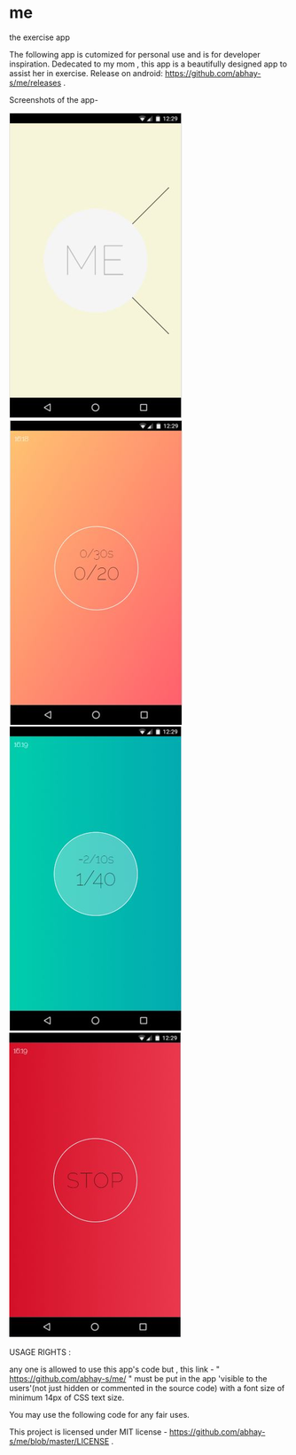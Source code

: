 # me

the exercise app

The following app is cutomized for personal use and is for developer inspiration. Dedecated to my mom , this app is a beautifully designed app to assist her in exercise.
Release on android: https://github.com/abhay-s/me/releases .

Screenshots of the app-

![screenshot 1](https://raw.githubusercontent.com/abhay-s/me/master/screenshots/1.JPG "")
![screenshot 2](https://raw.githubusercontent.com/abhay-s/me/master/screenshots/2.JPG "")
![screenshot 3](https://raw.githubusercontent.com/abhay-s/me/master/screenshots/3.JPG "")
![screenshot 4](https://raw.githubusercontent.com/abhay-s/me/master/screenshots/4.JPG "")

USAGE RIGHTS :

any one is allowed to use this app's code but , this link  - " https://github.com/abhay-s/me/ " must be put in the app 'visible to the users'(not just hidden or commented in the source code) with a font size of minimum 14px of CSS text size.

You may use the following code for any fair uses.

This project is licensed under MIT license - https://github.com/abhay-s/me/blob/master/LICENSE .

